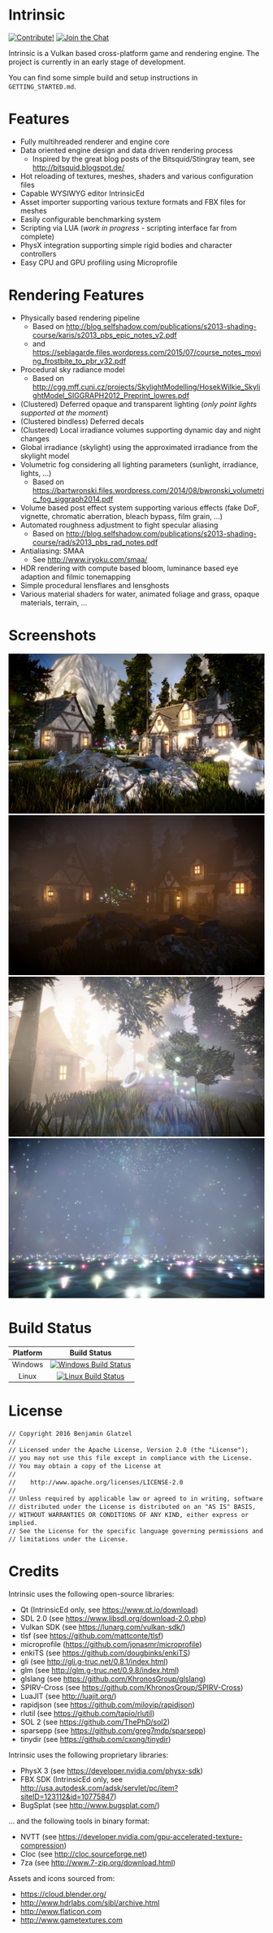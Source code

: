 # Intrinsic

[![Contribute!](https://img.shields.io/badge/contributions-welcome-brightgreen.svg?style=flat)](https://github.com/begla/Intrinsic/issues) [![Join the Chat](https://badges.gitter.im/Join%20Chat.svg)](https://gitter.im/Intrinsic-Engine/Lobby?utm_source=badge&utm_medium=badge&utm_campaign=pr-badge&utm_content=badge)

Intrinsic is a Vulkan based cross-platform game and rendering engine. The project is currently in an early stage of development.

You can find some simple build and setup instructions in `GETTING_STARTED.md`.

# Features
* Fully multihreaded renderer and engine core
* Data oriented engine design and data driven rendering process
  * Inspired by the great blog posts of the Bitsquid/Stingray team, see http://bitsquid.blogspot.de/
* Hot reloading of textures, meshes, shaders and various configuration files
* Capable WYSIWYG editor IntrinsicEd
* Asset importer supporting various texture formats and FBX files for meshes
* Easily configurable benchmarking system
* Scripting via LUA (_work in progress_ - scripting interface far from complete)
* PhysX integration supporting simple rigid bodies and character controllers
* Easy CPU and GPU profiling using Microprofile

# Rendering Features
* Physically based rendering pipeline
  * Based on http://blog.selfshadow.com/publications/s2013-shading-course/karis/s2013_pbs_epic_notes_v2.pdf
  * and https://seblagarde.files.wordpress.com/2015/07/course_notes_moving_frostbite_to_pbr_v32.pdf
* Procedural sky radiance model
  * Based on http://cgg.mff.cuni.cz/projects/SkylightModelling/HosekWilkie_SkylightModel_SIGGRAPH2012_Preprint_lowres.pdf
* (Clustered) Deferred opaque and transparent lighting (_only point lights supported at the moment_)
* (Clustered bindless) Deferred decals
* (Clustered) Local irradiance volumes supporting dynamic day and night changes
* Global irradiance (skylight) using the approximated irradiance from the skylight model
* Volumetric fog considering all lighting parameters (sunlight, irradiance, lights, ...)
  * Based on https://bartwronski.files.wordpress.com/2014/08/bwronski_volumetric_fog_siggraph2014.pdf
* Volume based post effect system supporting various effects (fake DoF, vignette, chromatic aberration, bleach bypass, film grain, ...)
* Automated roughness adjustment to fight specular aliasing
  * Based on http://blog.selfshadow.com/publications/s2013-shading-course/rad/s2013_pbs_rad_notes.pdf
* Antialiasing: SMAA
  * See http://www.iryoku.com/smaa/
* HDR rendering with compute based bloom, luminance based eye adaption and filmic tonemapping
* Simple procedural lensflares and lensghosts
* Various material shaders for water, animated foliage and grass, opaque materials, terrain, ...

# Screenshots

![Intrinsic](media/screenshot_0.jpg)
![IntrinsicEd](media/screenshot_1.jpg)
![IntrinsicEd](media/screenshot_3.jpg)
![IntrinsicEd](media/screenshot_2.jpg)

# Build Status

| Platform | Build Status |
|:--------:|:------------:|
| Windows  | [![Windows Build Status](https://ci.appveyor.com/api/projects/status/eevcf6gfm77309ud?svg=true)](https://ci.appveyor.com/project/begla/intrinsic) |
| Linux    |  [![Linux Build Status](https://travis-ci.org/begla/Intrinsic.svg?branch=master)](https://travis-ci.org/begla/Intrinsic) |

# License

```
// Copyright 2016 Benjamin Glatzel
//
// Licensed under the Apache License, Version 2.0 (the "License");
// you may not use this file except in compliance with the License.
// You may obtain a copy of the License at
//
//    http://www.apache.org/licenses/LICENSE-2.0
//
// Unless required by applicable law or agreed to in writing, software
// distributed under the License is distributed on an "AS IS" BASIS,
// WITHOUT WARRANTIES OR CONDITIONS OF ANY KIND, either express or implied.
// See the License for the specific language governing permissions and
// limitations under the License.
```

# Credits

Intrinsic uses the following open-source libraries:

* Qt (IntrinsicEd only, see https://www.qt.io/download)
* SDL 2.0 (see https://www.libsdl.org/download-2.0.php)
* Vulkan SDK (see https://lunarg.com/vulkan-sdk/)
* tlsf (see https://github.com/mattconte/tlsf)
* microprofile (https://github.com/jonasmr/microprofile)
* enkiTS (see https://github.com/dougbinks/enkiTS)
* gli (see http://gli.g-truc.net/0.8.1/index.html)
* glm (see http://glm.g-truc.net/0.9.8/index.html)
* glslang (see https://github.com/KhronosGroup/glslang)
* SPIRV-Cross (see https://github.com/KhronosGroup/SPIRV-Cross)
* LuaJIT (see http://luajit.org/)
* rapidjson (see https://github.com/miloyip/rapidjson)
* rlutil (see https://github.com/tapio/rlutil)
* SOL 2 (see https://github.com/ThePhD/sol2)
* sparsepp (see https://github.com/greg7mdp/sparsepp)
* tinydir (see https://github.com/cxong/tinydir)

Intrinsic uses the following proprietary libraries:

* PhysX 3 (see https://developer.nvidia.com/physx-sdk)
* FBX SDK (IntrinsicEd only, see http://usa.autodesk.com/adsk/servlet/pc/item?siteID=123112&id=10775847)
* BugSplat (see http://www.bugsplat.com/)

... and the following tools in binary format:

* NVTT (see https://developer.nvidia.com/gpu-accelerated-texture-compression)
* Cloc (see http://cloc.sourceforge.net)
* 7za (see http://www.7-zip.org/download.html)

Assets and icons sourced from:

* https://cloud.blender.org/
* http://www.hdrlabs.com/sibl/archive.html
* http://www.flaticon.com
* http://www.gametextures.com
